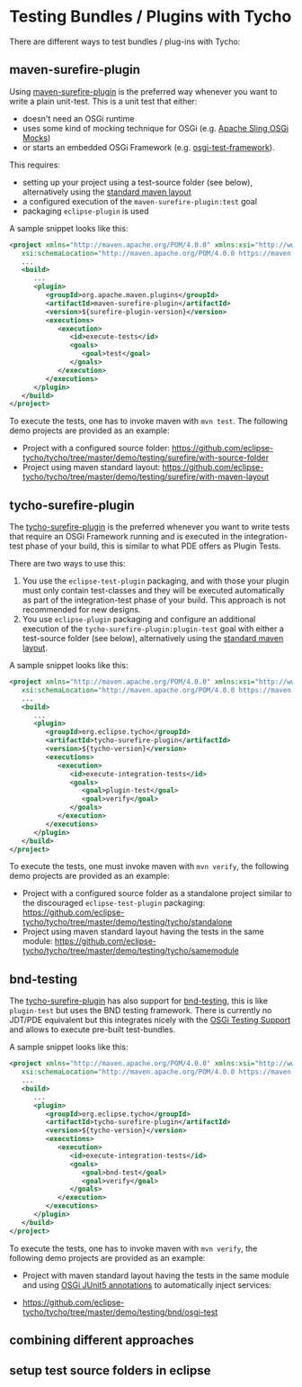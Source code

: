 # Testing Bundles / Plugins with Tycho

There are different ways to test bundles / plug-ins with Tycho:

## maven-surefire-plugin

Using [maven-surefire-plugin](https://maven.apache.org/surefire/maven-surefire-plugin/) is the preferred way whenever you want to write a plain unit-test.
This is a unit test that either:

* doesn't need an OSGi runtime
* uses some kind of mocking technique for OSGi (e.g. [Apache Sling OSGi Mocks](https://sling.apache.org/documentation/development/osgi-mock.html))
* or starts an embedded OSGi Framework (e.g. [osgi-test-framework](https://github.com/laeubisoft/osgi-test-framework)).

This requires:
- setting up your project using a test-source folder (see below), alternatively using the [standard maven layout](https://maven.apache.org/guides/introduction/introduction-to-the-standard-directory-layout.html)
- a configured execution of the `maven-surefire-plugin:test` goal
- packaging `eclipse-plugin` is used

A sample snippet looks like this:

```xml
<project xmlns="http://maven.apache.org/POM/4.0.0" xmlns:xsi="http://www.w3.org/2001/XMLSchema-instance"
   xsi:schemaLocation="http://maven.apache.org/POM/4.0.0 https://maven.apache.org/maven-v4_0_0.xsd">
   ...
   <build>
      ...
      <plugin>
         <groupId>org.apache.maven.plugins</groupId>
         <artifactId>maven-surefire-plugin</artifactId>
         <version>${surefire-plugin-version}</version>
         <executions>
            <execution>
               <id>execute-tests</id>
               <goals>
                  <goal>test</goal>
               </goals>
            </execution>
         </executions>
      </plugin>
   </build>
</project>
```

To execute the tests, one has to invoke maven with `mvn test`.
The following demo projects are provided as an example:

- Project with a configured source folder: https://github.com/eclipse-tycho/tycho/tree/master/demo/testing/surefire/with-source-folder
- Project using maven standard layout: https://github.com/eclipse-tycho/tycho/tree/master/demo/testing/surefire/with-maven-layout


## tycho-surefire-plugin

The [tycho-surefire-plugin](https://tycho.eclipseprojects.io/doc/master/tycho-surefire-plugin/plugin-info.html) is the preferred whenever you want to write tests
that require an OSGi Framework running and is executed in the integration-test phase of your build, this is similar to what PDE offers as Plugin Tests.

There are two ways to use this:

1. You use the `eclipse-test-plugin` packaging, and with those your plugin must only contain test-classes and they will be executed automatically as part
of the integration-test phase of your build. This approach is not recommended for new designs.
2. You use `eclipse-plugin` packaging and configure an additional execution of the `tycho-surefire-plugin:plugin-test` goal with either a test-source folder
 (see below), alternatively using the [standard maven layout](https://maven.apache.org/guides/introduction/introduction-to-the-standard-directory-layout.html).

A sample snippet looks like this:

```xml
<project xmlns="http://maven.apache.org/POM/4.0.0" xmlns:xsi="http://www.w3.org/2001/XMLSchema-instance"
   xsi:schemaLocation="http://maven.apache.org/POM/4.0.0 https://maven.apache.org/maven-v4_0_0.xsd">
   ...
   <build>
      ...
      <plugin>
         <groupId>org.eclipse.tycho</groupId>
         <artifactId>tycho-surefire-plugin</artifactId>
         <version>${tycho-version}</version>
         <executions>
            <execution>
               <id>execute-integration-tests</id>
               <goals>
                  <goal>plugin-test</goal>
                  <goal>verify</goal>
               </goals>
            </execution>
         </executions>
      </plugin>
   </build>
</project>
```

To execute the tests, one must invoke maven with `mvn verify`, the following demo projects are provided as an example:

- Project with a configured source folder as a standalone project similar to the discouraged `eclipse-test-plugin` packaging:
https://github.com/eclipse-tycho/tycho/tree/master/demo/testing/tycho/standalone
- Project using maven standard layout having the tests in the same module:
https://github.com/eclipse-tycho/tycho/tree/master/demo/testing/tycho/samemodule

## bnd-testing

The [tycho-surefire-plugin](https://tycho.eclipseprojects.io/doc/master/tycho-surefire-plugin/plugin-info.html) has also support for [bnd-testing](https://bnd.bndtools.org/chapters/310-testing.html),
this is like `plugin-test` but uses the BND testing framework. There is currently no JDT/PDE equivalent but this integrates nicely with the [OSGi Testing Support](https://github.com/osgi/osgi-test) and allows to execute pre-built test-bundles.

A sample snippet looks like this:

```xml
<project xmlns="http://maven.apache.org/POM/4.0.0" xmlns:xsi="http://www.w3.org/2001/XMLSchema-instance"
   xsi:schemaLocation="http://maven.apache.org/POM/4.0.0 https://maven.apache.org/maven-v4_0_0.xsd">
   ...
   <build>
      ...
      <plugin>
         <groupId>org.eclipse.tycho</groupId>
         <artifactId>tycho-surefire-plugin</artifactId>
         <version>${tycho-version}</version>
         <executions>
            <execution>
               <id>execute-integration-tests</id>
               <goals>
                  <goal>bnd-test</goal>
                  <goal>verify</goal>
               </goals>
            </execution>
         </executions>
      </plugin>
   </build>
</project>
```

To execute the tests, one has to invoke maven with `mvn verify`, the following demo projects are provided as an example:

- Project with maven standard layout having the tests in the same module and using [OSGi JUnit5 annotations](https://github.com/osgi/osgi-test/blob/main/org.osgi.test.junit5/README.md)
to automatically inject services:

- https://github.com/eclipse-tycho/tycho/tree/master/demo/testing/bnd/osgi-test



## combining different approaches

## setup test source folders in eclipse

